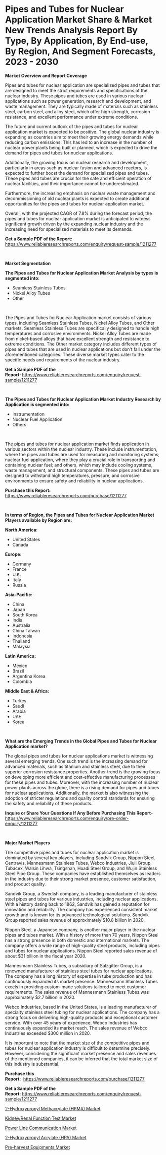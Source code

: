 <p><h1>Pipes and Tubes for Nuclear Application Market Share & Market New Trends Analysis Report By Type, By Application, By End-use, By Region, And Segment Forecasts, 2023 - 2030</h1></p><p><strong>Market Overview and Report Coverage</strong></p>
<p><p>Pipes and tubes for nuclear application are specialized pipes and tubes that are designed to meet the strict requirements and specifications of the nuclear industry. These pipes and tubes are used in various nuclear applications such as power generation, research and development, and waste management. They are typically made of materials such as stainless steel, carbon steel, and alloy steel, which offer high strength, corrosion resistance, and excellent performance under extreme conditions.</p><p>The future and current outlook of the pipes and tubes for nuclear application market is expected to be positive. The global nuclear industry is expanding as countries aim to meet their growing energy demands while reducing carbon emissions. This has led to an increase in the number of nuclear power plants being built or planned, which is expected to drive the demand for pipes and tubes for nuclear applications.</p><p>Additionally, the growing focus on nuclear research and development, particularly in areas such as nuclear fusion and advanced reactors, is expected to further boost the demand for specialized pipes and tubes. These pipes and tubes are crucial for the safe and efficient operation of nuclear facilities, and their importance cannot be underestimated.</p><p>Furthermore, the increasing emphasis on nuclear waste management and decommissioning of old nuclear plants is expected to create additional opportunities for the pipes and tubes for nuclear application market.</p><p>Overall, with the projected CAGR of 7.8% during the forecast period, the pipes and tubes for nuclear application market is anticipated to witness significant growth driven by the expanding nuclear industry and the increasing need for specialized materials to meet its demands.</p></p>
<p><strong>Get a Sample PDF of the Report:</strong> <a href="https://www.reliableresearchreports.com/enquiry/request-sample/1211277">https://www.reliableresearchreports.com/enquiry/request-sample/1211277</a></p>
<p>&nbsp;</p>
<p><strong>Market Segmentation</strong></p>
<p><strong>The Pipes and Tubes for Nuclear Application Market Analysis by types is segmented into:</strong></p>
<p><ul><li>Seamless Stainless Tubes</li><li>Nickel Alloy Tubes</li><li>Other</li></ul></p>
<p>&nbsp;</p>
<p><p>The Pipes and Tubes for Nuclear Application market consists of various types, including Seamless Stainless Tubes, Nickel Alloy Tubes, and Other markets. Seamless Stainless Tubes are specifically designed to handle high temperatures and corrosive environments. Nickel Alloy Tubes are made from nickel-based alloys that have excellent strength and resistance to extreme conditions. The Other market category includes different types of pipes and tubes that are used in nuclear applications but don't fall under the aforementioned categories. These diverse market types cater to the specific needs and requirements of the nuclear industry.</p></p>
<p><strong>Get a Sample PDF of the Report:</strong>&nbsp;<a href="https://www.reliableresearchreports.com/enquiry/request-sample/1211277">https://www.reliableresearchreports.com/enquiry/request-sample/1211277</a></p>
<p>&nbsp;</p>
<p><strong>The Pipes and Tubes for Nuclear Application Market Industry Research by Application is segmented into:</strong></p>
<p><ul><li>Instrumentation</li><li>Nuclear Fuel Application</li><li>Others</li></ul></p>
<p>&nbsp;</p>
<p><p>The pipes and tubes for nuclear application market finds application in various sectors within the nuclear industry. These include instrumentation, where the pipes and tubes are used for measuring and monitoring systems; nuclear fuel application, where they play a crucial role in transporting and containing nuclear fuel; and others, which may include cooling systems, waste management, and structural components. These pipes and tubes are designed to withstand high temperatures, pressure, and corrosive environments to ensure safety and reliability in nuclear applications.</p></p>
<p><strong>Purchase this Report:</strong>&nbsp; <a href="https://www.reliableresearchreports.com/purchase/1211277">https://www.reliableresearchreports.com/purchase/1211277</a></p>
<p>&nbsp;</p>
<p><strong>In terms of Region, the Pipes and Tubes for Nuclear Application Market Players available by Region are:</strong></p>
<p>
    <p> <strong> North America: </strong>
        <ul>
            <li>United States</li>
            <li>Canada</li>
        </ul>
        </p> 
    <p> <strong> Europe: </strong>
        <ul>
            <li>Germany</li>
            <li>France</li>
            <li>U.K.</li>
            <li>Italy</li>
            <li>Russia</li>
        </ul>
        </p> 
    <p> <strong> Asia-Pacific: </strong>
        <ul>
            <li>China</li>
            <li>Japan</li>
            <li>South Korea</li>
            <li>India</li>
            <li>Australia</li>
            <li>China Taiwan</li>
            <li>Indonesia</li>
            <li>Thailand</li>
            <li>Malaysia</li>
        </ul>
        </p> 
    <p> <strong> Latin America: </strong>
        <ul>
            <li>Mexico</li>
            <li>Brazil</li>
            <li>Argentina Korea</li>
            <li>Colombia</li>
        </ul>
        </p> 
    <p> <strong> Middle East & Africa: </strong>
        <ul>
            <li>Turkey</li>
            <li>Saudi</li>
            <li>Arabia</li>
            <li>UAE</li>
            <li>Korea</li>
        </ul>
    </p>
    </p>
<p>&nbsp;</p>
<p><strong>What are the Emerging Trends in the Global Pipes and Tubes for Nuclear Application market?</strong></p>
<p><p>The global pipes and tubes for nuclear applications market is witnessing several emerging trends. One such trend is the increasing demand for advanced materials, such as titanium and stainless steel, due to their superior corrosion resistance properties. Another trend is the growing focus on developing more efficient and cost-effective manufacturing processes for these pipes and tubes. Moreover, with the increasing number of nuclear power plants across the globe, there is a rising demand for pipes and tubes for nuclear applications. Additionally, the market is also witnessing the adoption of stricter regulations and quality control standards for ensuring the safety and reliability of these products.</p></p>
<p><strong>Inquire or Share Your Questions If Any Before Purchasing This Report</strong>- <a href="https://www.reliableresearchreports.com/enquiry/pre-order-enquiry/1211277">https://www.reliableresearchreports.com/enquiry/pre-order-enquiry/1211277</a></p>
<p>&nbsp;</p>
<p><strong>Major Market Players</strong></p>
<p><p>The competitive pipes and tubes for nuclear application market is dominated by several key players, including Sandvik Group, Nippon Steel, Centravis, Mannesmann Stainless Tubes, Webco Industries, Jiuli Group, Tubacex, Walsin Lihwa, Tsingshan, Huadi Steel Group, and Wujin Stainless Steel Pipe Group. These companies have established themselves as leaders in the industry due to their strong market presence, customer satisfaction, and product quality.</p><p>Sandvik Group, a Swedish company, is a leading manufacturer of stainless steel pipes and tubes for various industries, including nuclear applications. With a history dating back to 1862, Sandvik has gained a reputation for innovation and reliability. The company has experienced consistent market growth and is known for its advanced technological solutions. Sandvik Group reported sales revenue of approximately $10.8 billion in 2020.</p><p>Nippon Steel, a Japanese company, is another major player in the nuclear pipes and tubes market. With a history of more than 70 years, Nippon Steel has a strong presence in both domestic and international markets. The company offers a wide range of high-quality steel products, including pipes and tubes for nuclear applications. Nippon Steel reported sales revenue of about $31 billion in the fiscal year 2020.</p><p>Mannesmann Stainless Tubes, a subsidiary of Salzgitter Group, is a renowned manufacturer of stainless steel tubes for nuclear applications. The company has a long history of expertise in tube production and has continuously expanded its market presence. Mannesmann Stainless Tubes excels in providing custom-made solutions tailored to meet customer requirements. The sales revenue of Mannesmann Stainless Tubes was approximately $2.7 billion in 2020.</p><p>Webco Industries, based in the United States, is a leading manufacturer of specialty stainless steel tubing for nuclear applications. The company has a strong focus on delivering high-quality products and exceptional customer service. With over 45 years of experience, Webco Industries has continuously expanded its market reach. The sales revenue of Webco Industries exceeded $300 million in 2020.</p><p>It is important to note that the market size of the competitive pipes and tubes for nuclear application industry is difficult to determine precisely. However, considering the significant market presence and sales revenues of the mentioned companies, it can be inferred that the total market size of this industry is substantial.</p></p>
<p><strong>Purchase this Report:</strong>&nbsp;&nbsp;<a href="https://www.reliableresearchreports.com/purchase/1211277">https://www.reliableresearchreports.com/purchase/1211277</a></p>
<p></p>
<p><strong>Get a Sample PDF of the Report:</strong>&nbsp;<a href="https://www.reliableresearchreports.com/enquiry/request-sample/1211277">https://www.reliableresearchreports.com/enquiry/request-sample/1211277</a></p>
<p><p><a href="https://www.linkedin.com/pulse/2-hydroxypropyl-methacrylate-hpma-market-size-share-global-analysis/">2-Hydroxypropyl Methacrylate (HPMA) Market</a></p><p><a href="https://medium.com/@nayelibosco/kidney-renal-function-test-market-size-cagr-trends-2024-2030-ada53cf457a3">Kidney/Renal Function Test Market</a></p><p><a href="https://medium.com/@linabernier/power-line-communication-market-size-growth-forecast-2023-2030-6b2bc603573c">Power Line Communication Market</a></p><p><a href="https://www.linkedin.com/pulse/2-hydroxypropyl-acrylate-hpa-market-size-1c/">2-Hydroxypropyl Acrylate (HPA) Market</a></p><p><a href="https://github.com/mahnoor2003/Market-Research-Report-List-1/blob/main/pre-harvest-equipments-market.md">Pre-harvest Equipments Market</a></p></p>